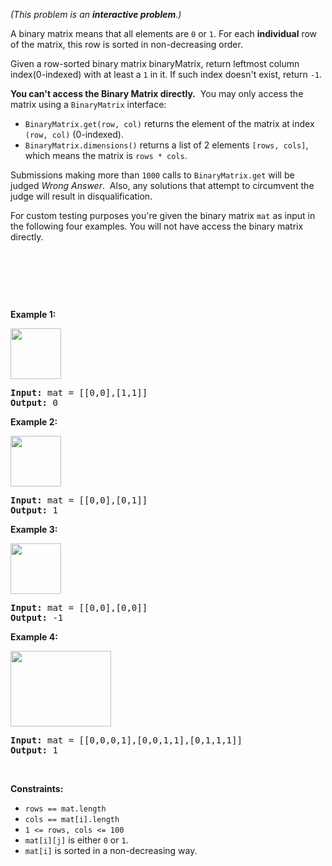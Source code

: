 <div><p><em>(This problem is an&nbsp;<strong>interactive problem</strong>.)</em></p>

<p>A binary matrix means that all elements are&nbsp;<code>0</code>&nbsp;or&nbsp;<code>1</code>. For each&nbsp;<strong>individual</strong> row of the matrix, this row&nbsp;is sorted in non-decreasing order.</p>

<p>Given a row-sorted binary matrix binaryMatrix, return leftmost column index(0-indexed) with at least a&nbsp;<code>1</code>&nbsp;in it. If such&nbsp;index&nbsp;doesn't exist, return <code>-1</code>.</p>

<p><strong>You can't access the Binary Matrix directly.</strong>&nbsp; You may only access the matrix using a&nbsp;<code>BinaryMatrix</code>&nbsp;interface:</p>

<ul>
	<li><code>BinaryMatrix.get(row, col)</code> returns the element of the matrix&nbsp;at index <code>(row, col)</code>&nbsp;(0-indexed).</li>
	<li><code>BinaryMatrix.dimensions()</code>&nbsp;returns a list of 2 elements&nbsp;<code>[rows, cols]</code>, which means the matrix is <code>rows * cols</code>.</li>
</ul>

<p>Submissions making more than <code>1000</code>&nbsp;calls to&nbsp;<code>BinaryMatrix.get</code>&nbsp;will be judged <em>Wrong Answer</em>.&nbsp; Also, any solutions that attempt to circumvent the judge&nbsp;will result in disqualification.</p>

<p>For custom testing purposes you're given the binary matrix <code>mat</code>&nbsp;as input&nbsp;in the following four examples. You will not have&nbsp;access the binary matrix directly.</p>

<p>&nbsp;</p>

<p>&nbsp;</p>

<p>&nbsp;</p>
<p><strong>Example 1:</strong></p>

<p><strong><img alt="" src="https://assets.leetcode.com/uploads/2019/10/25/untitled-diagram-5.jpg" style="width: 81px; height: 81px;"></strong></p>

<pre><strong>Input:</strong> mat = [[0,0],[1,1]]
<strong>Output:</strong> 0
</pre>

<p><strong>Example 2:</strong></p>

<p><strong><img alt="" src="https://assets.leetcode.com/uploads/2019/10/25/untitled-diagram-4.jpg" style="width: 81px; height: 81px;"></strong></p>

<pre><strong>Input:</strong> mat = [[0,0],[0,1]]
<strong>Output:</strong> 1
</pre>

<p><strong>Example 3:</strong></p>

<p><strong><img alt="" src="https://assets.leetcode.com/uploads/2019/10/25/untitled-diagram-3.jpg" style="width: 81px; height: 81px;"></strong></p>

<pre><strong>Input:</strong> mat = [[0,0],[0,0]]
<strong>Output:</strong> -1</pre>

<p><strong>Example 4:</strong></p>

<p><strong><img alt="" src="https://assets.leetcode.com/uploads/2019/10/25/untitled-diagram-6.jpg" style="width: 161px; height: 121px;"></strong></p>

<pre><strong>Input:</strong> mat = [[0,0,0,1],[0,0,1,1],[0,1,1,1]]
<strong>Output:</strong> 1
</pre>

<p>&nbsp;</p>
<p><strong>Constraints:</strong></p>

<ul>
	<li><code>rows == mat.length</code></li>
	<li><code>cols == mat[i].length</code></li>
	<li><code>1 &lt;= rows, cols&nbsp;&lt;= 100</code></li>
	<li><code>mat[i][j]</code> is either <code>0</code>&nbsp;or&nbsp;<code>1</code>.</li>
	<li><code>mat[i]</code>&nbsp;is sorted in a&nbsp;non-decreasing way.</li>
</ul>
</div>
